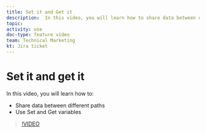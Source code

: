 ```yaml
---
title: Set it and Get it
description:  In this video, you will learn how to share data between different paths, and use Set and Get variables, all in [!DNL Adobe Workfront Fusion].
topic: 
activity: use
doc-type: feature video
team: Technical Marketing
kt: Jira ticket 
---
```

# Set it and get it

In this video, you will learn how to:

* Share data between different paths
* Use Set and Get variables

>[!VIDEO](https://video.tv.adobe.com/v/335275/?quality=12)

